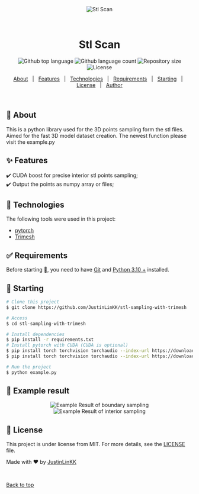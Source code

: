 <div align="center" id="top"> 
  <img src="./.github/app.gif" alt="Stl Scan" />

  &#xa0;

  <!-- <a href="https://stlscan.netlify.app">Demo</a> -->
</div>

<h1 align="center">Stl Scan</h1>

<p align="center">
  <img alt="Github top language" src="https://img.shields.io/github/languages/top/JustinLinKK/stl-sampling-with-trimesh?color=56BEB8">

  <img alt="Github language count" src="https://img.shields.io/github/languages/count/JustinLinKK/stl-sampling-with-trimesh?color=56BEB8">

  <img alt="Repository size" src="https://img.shields.io/github/repo-size/JustinLinKK/stl-sampling-with-trimesh?color=56BEB8">

  <img alt="License" src="https://img.shields.io/github/license/JustinLinKK/stl-sampling-with-trimesh?color=56BEB8">

  <!-- <img alt="Github issues" src="https://img.shields.io/github/issues/{{YOUR_GITHUB_USERNAME}}/stl-sampling-with-trimesh?color=56BEB8" /> -->

  <!-- <img alt="Github forks" src="https://img.shields.io/github/forks/{{YOUR_GITHUB_USERNAME}}/stl-sampling-with-trimesh?color=56BEB8" /> -->

  <!-- <img alt="Github stars" src="https://img.shields.io/github/stars/{{YOUR_GITHUB_USERNAME}}/stl-sampling-with-trimesh?color=56BEB8" /> -->
</p>

<!-- Status -->

<!-- <h4 align="center"> 
	🚧  Stl Scan 🚀 Under construction...  🚧
</h4> 

<hr> -->

<p align="center">
  <a href="#dart-about">About</a> &#xa0; | &#xa0; 
  <a href="#sparkles-features">Features</a> &#xa0; | &#xa0;
  <a href="#rocket-technologies">Technologies</a> &#xa0; | &#xa0;
  <a href="#white_check_mark-requirements">Requirements</a> &#xa0; | &#xa0;
  <a href="#checkered_flag-starting">Starting</a> &#xa0; | &#xa0;
  <a href="#memo-license">License</a> &#xa0; | &#xa0;
  <a href="https://github.com/{{YOUR_GITHUB_USERNAME}}" target="_blank">Author</a>
</p>

<br>

## :dart: About ##

This is a python library used for the 3D points sampling form the stl files. Aimed for the fast 3D model dataset creation. The newest function please visit the example.py

## :sparkles: Features ##

:heavy_check_mark: CUDA boost for precise interior stl points sampling;\
:heavy_check_mark: Output the points as numpy array or files;

## :rocket: Technologies ##

The following tools were used in this project:

- [pytorch](https://torch.org/)
- [Trimesh](https://trimsh.org/trimesh.html)


## :white_check_mark: Requirements ##

Before starting :checkered_flag:, you need to have [Git](https://git-scm.com) and [Python 3.10 +](https://www.python.org/) installed.

## :checkered_flag: Starting ##

```bash
# Clone this project
$ git clone https://github.com/JustinLinKK/stl-sampling-with-trimesh

# Access
$ cd stl-sampling-with-trimesh

# Install dependencies
$ pip install -r requirements.txt
# Install pytorch with CUDA (CUDA is optional)
$ pip install torch torchvision torchaudio --index-url https://download.pytorch.org/whl/cu118
$ pip install torch torchvision torchaudio --index-url https://download.pytorch.org/whl/cpu

# Run the project
$ python example.py

```

## :checkered_flag: Example result ##
<p align="center">
 <img alt="Example Result of boundary sampling" src="https://img.shields.io/github/languages/top/JustinLinKK/stl-sampling-with-trimesh?color=56BEB8">
 <img alt="Example Result of interior sampling" src="https://img.shields.io/github/languages/top/JustinLinKK/stl-sampling-with-trimesh?color=56BEB8">
</p>


## :memo: License ##

This project is under license from MIT. For more details, see the [LICENSE](LICENSE.md) file.


Made with :heart: by <a href="https://github.com/JustinLinKK" target="_blank">JustinLinKK</a>

&#xa0;

<a href="#top">Back to top</a>
